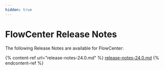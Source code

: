```yaml
---
hidden: true
---
```


# FlowCenter Release Notes

The following Release Notes are available for FlowCenter:

{% content-ref url="release-notes-24.0.md" %}
[release-notes-24.0.md](release-notes-24.0.md)
{% endcontent-ref %}

&#x20;

&#x20;

&#x20;

&#x20;

&#x20;

&#x20;
